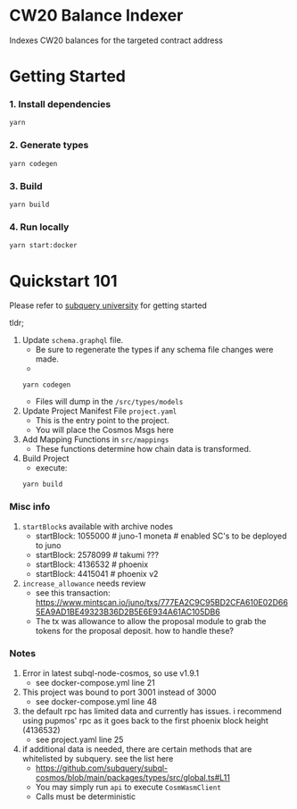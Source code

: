 # CW20 Balance Indexer

Indexes CW20 balances for the targeted contract address

# Getting Started

### 1. Install dependencies

```shell
yarn
```

### 2. Generate types

```shell
yarn codegen
```

### 3. Build

```shell
yarn build
```

### 4. Run locally

```shell
yarn start:docker
```

# Quickstart 101

Please refer to [subquery university](https://university.subquery.network/quickstart/quickstart_chains/cosmos.html#goals) for getting started

tldr;

1. Update `schema.graphql` file.
   - Be sure to regenerate the types if any schema file changes were made.
   -
   ```shell
   yarn codegen
   ```
   - Files will dump in the `/src/types/models`
2. Update Project Manifest File `project.yaml`
   - This is the entry point to the project.
   - You will place the Cosmos Msgs here
3. Add Mapping Functions in `src/mappings`
   - These functions determine how chain data is transformed.
4. Build Project
   - execute:
   ```shell
   yarn build
   ```

### Misc info

1. `startBlock`s available with archive nodes
   - startBlock: 1055000 # juno-1 moneta # enabled SC's to be deployed to juno
   - startBlock: 2578099 # takumi ???
   - startBlock: 4136532 # phoenix
   - startBlock: 4415041 # phoenix v2
2. `increase_allowance` needs review
   - see this transaction: https://www.mintscan.io/juno/txs/777EA2C9C95BD2CFA610E02D665EA9AD1BE49323B36D2B5E6E934A61AC105DB6
   - The tx was allowance to allow the proposal module to grab the tokens for the proposal deposit. how to handle these?

### Notes

1. Error in latest subql-node-cosmos, so use v1.9.1
   - see docker-compose.yml line 21
2. This project was bound to port 3001 instead of 3000
   - see docker-compose.yml line 48
3. the default rpc has limited data and currently has issues. i recommend using pupmos' rpc as it goes back to the first phoenix block height (4136532)
   - see project.yaml line 25
4. if additional data is needed, there are certain methods that are whitelisted by subquery. see the list here
   - https://github.com/subquery/subql-cosmos/blob/main/packages/types/src/global.ts#L11
   - You may simply run `api` to execute `CosmWasmClient`
   - Calls must be deterministic
